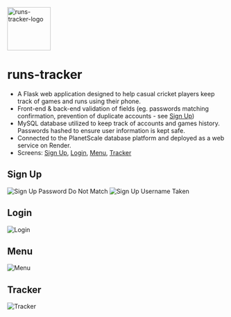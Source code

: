 <img src="https://i.imgur.com/pCUSqKh.png" alt="runs-tracker-logo" width="100"/>

# runs-tracker

- A Flask web application designed to help casual cricket players keep track of games and runs using their phone.
- Front-end & back-end validation of fields (eg. passwords matching confirmation, prevention of duplicate accounts - see [Sign Up](#sign-up))
- MySQL database utilized to keep track of accounts and games history. Passwords hashed to ensure user information is kept safe.
- Connected to the PlanetScale database platform and deployed as a web service on Render.
- Screens: [Sign Up](#sign-up), [Login](#login), [Menu](#menu), [Tracker](#tracker) 

## Sign Up

![Sign Up Password Do Not Match](https://i.imgur.com/wx6naur.jpg)
![Sign Up Username Taken](https://i.imgur.com/8tisats.jpg)

## Login

![Login](https://i.imgur.com/msoiwdh.jpg)

## Menu

![Menu](https://i.imgur.com/DrKM97w.jpg)

## Tracker

![Tracker](https://i.imgur.com/4y4Z0yA.jpg)


